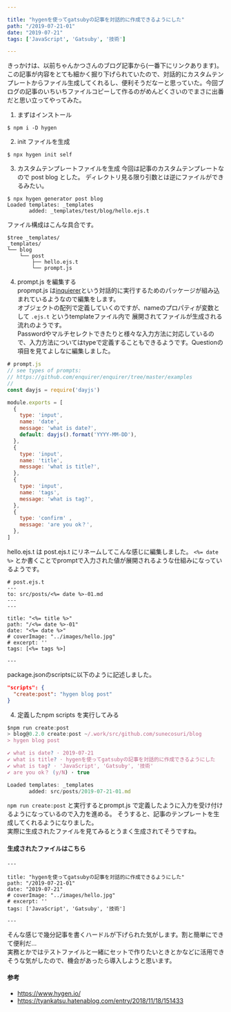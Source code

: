 ```yaml
---

title: "hygenを使ってgatsubyの記事を対話的に作成できるようにした"
path: "/2019-07-21-01"
date: "2019-07-21"
tags: ['JavaScript', 'Gatsuby', '技術']

---
```


きっかけは、以前ちゃんかつさんのブログ記事から(一番下にリンクあります)。この記事が内容をとても細かく掘り下げられていたので、対話的にカスタムテンプレートからファイル生成してくれるし、便利そうだなーと思っていた。今回ブログの記事のいちいちファイルコピーして作るのがめんどくさいのでまさに出番だと思い立ってやってみた。

1. まずはインストール

```shell
$ npm i -D hygen
```

2. init ファイルを生成

```shell
$ npx hygen init self
```

3. カスタムテンプレートファイルを生成
今回は記事のカスタムテンプレートなので post blog とした。
ディレクトリ見る限り引数とは逆にファイルができるみたい。

```shell
$ npx hygen generator post blog
Loaded templates: _templates
       added: _templates/test/blog/hello.ejs.t
```

ファイル構成はこんな具合です。
```shell
$tree _templates/
_templates/
└── blog
    └── post
        ├── hello.ejs.t
        └── prompt.js

```

4. prompt.js を編集する  
propmpt.js は[inquierer](https://www.npmjs.com/package/inquirer)という対話的に実行するためのパッケージが組み込まれているようなので編集をします。  
オブジェクトの配列で定義していくのですが、nameのプロパティが変数として `.ejs.t` というtemplateファイル内で
展開されてファイルが生成される流れのようです。   
Passwordやマルチセレクトできたりと様々な入力方法に対応しているので、入力方法についてはtypeで定義することもできるようです。Questionの項目を見てよしなに編集しました。  

```js
# prompt.js
// see types of prompts:
// https://github.com/enquirer/enquirer/tree/master/examples
//
const dayjs = require('dayjs')

module.exports = [
  {
    type: 'input',
    name: 'date',
    message: 'what is date?',
    default: dayjs().format('YYYY-MM-DD'),
  },
  {
    type: 'input',
    name: 'title',
    message: 'what is title?',
  },
  {
    type: 'input',
    name: 'tags',
    message: 'what is tag?',
  },
  { 
    type: 'confirm' ,
    message: 'are you ok？',
  },
]

```

hello.ejs.t は post.ejs.t にリネームしてこんな感じに編集しました。
`<%= date %>` とか書くことでpromptで入力された値が展開されるような仕組みになっているようです。

```
# post.ejs.t
---
to: src/posts/<%= date %>-01.md
---
---

title: "<%= title %>"
path: "/<%= date %>-01"
date: "<%= date %>"
# coverImage: "../images/hello.jpg"
# excerpt: ''
tags: [<%= tags %>]

---
```

package.jsonのscriptsに以下のように記述しました。
```json
"scripts": {
  "create:post": "hygen blog post"
}
```

4. 定義したnpm scripts を実行してみる

```js
$npm run create:post
> blog@0.2.0 create:post ~/.work/src/github.com/sunecosuri/blog
> hygen blog post

✔ what is date? · 2019-07-21
✔ what is title? · hygenを使ってgatsubyの記事を対話的に作成できるようにした
✔ what is tag? · 'JavaScript', 'Gatsuby', '技術'
✔ are you ok？ (y/N) · true

Loaded templates: _templates
       added: src/posts/2019-07-21-01.md
```


`npm run create:post` と実行するとprompt.js で定義したように入力を受け付けるようになっているので入力を進める。
そうすると、記事のテンプレートを生成してくれるようになりました。  
実際に生成されたファイルを見てみるとうまく生成されてそうですね。

#### 生成されたファイルはこちら

```
---

title: "hygenを使ってgatsubyの記事を対話的に作成できるようにした"
path: "/2019-07-21-01"
date: "2019-07-21"
# coverImage: "../images/hello.jpg"
# excerpt: ''
tags: ['JavaScript', 'Gatsuby', '技術']

---
```

そんな感じで幾分記事を書くハードルが下げられた気がします。割と簡単にできて便利だ…  
実務とかではテストファイルと一緒にセットで作りたいときとかなどに活用できそうな気がしたので、機会があったら導入しようと思います。

#### 参考

- https://www.hygen.io/
- https://tyankatsu.hatenablog.com/entry/2018/11/18/151433
